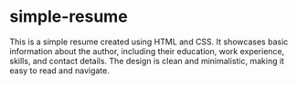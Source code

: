 # simple-resume
This is a simple resume created using HTML and CSS. It showcases basic information about the author, including their education, work experience, skills, and contact details. The design is clean and minimalistic, making it easy to read and navigate.
